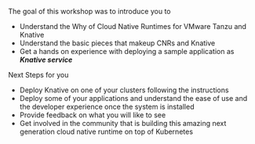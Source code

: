 The goal of this workshop was to introduce you to

- Understand the Why of Cloud Native Runtimes for VMware Tanzu and Knative 
- Understand the basic pieces that makeup CNRs and Knative
- Get a hands on experience with deploying a sample application as ***Knative service***

Next Steps for you 
- Deploy Knative on one of your clusters following the instructions
- Deploy some of your applications and understand the ease of use and the developer experience once the system is installed
- Provide feedback on what you will like to see
- Get involved in the community that is building this amazing next generation cloud native runtime on top of Kubernetes
